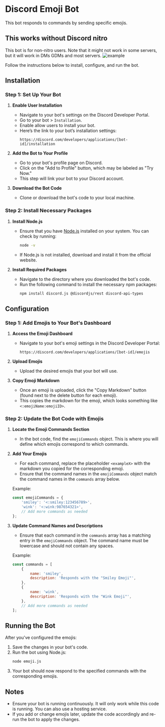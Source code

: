 # Discord Emoji Bot

This bot responds to commands by sending specific emojis.
## This works without Discord nitro
This bot is for non-nitro users.
Note that it might not work in some servers, but it will work in DMs GDMs and most servers.
![example](https://github.com/user-attachments/assets/2b601492-31dc-42c2-aed3-caa8113d02b4)


Follow the instructions below to install, configure, and run the bot.

## Installation

### Step 1: Set Up Your Bot

1. **Enable User Installation**
   - Navigate to your bot's settings on the Discord Developer Portal.
   - Go to your bot > `Installation`.
   - Enable allow users to install your bot.
   - Here’s the link to your bot’s installation settings:
     ```
     https://discord.com/developers/applications/[bot-id]/installation
     ```

2. **Add the Bot to Your Profile**
   - Go to your bot's profile page on Discord.
   - Click on the "Add to Profile" button, which may be labeled as "Try Now."
   - This step will link your bot to your Discord account.

3. **Download the Bot Code**
   - Clone or download the bot's code to your local machine.

### Step 2: Install Necessary Packages

1. **Install Node.js**
   - Ensure that you have [Node.js](https://nodejs.org/) installed on your system. You can check by running:
     ```bash
     node -v
     ```
   - If Node.js is not installed, download and install it from the official website.

2. **Install Required Packages**
   - Navigate to the directory where you downloaded the bot's code.
   - Run the following command to install the necessary npm packages:
     ```bash
     npm install discord.js @discordjs/rest discord-api-types
     ```

## Configuration

### Step 1: Add Emojis to Your Bot's Dashboard

1. **Access the Emoji Dashboard**
   - Navigate to your bot's emoji settings in the Discord Developer Portal:
     ```
     https://discord.com/developers/applications/[bot-id]/emojis
     ```

2. **Upload Emojis**
   - Upload the desired emojis that your bot will use.

3. **Copy Emoji Markdown**
   - Once an emoji is uploaded, click the "Copy Markdown" button (found next to the delete button for each emoji).
   - This copies the markdown for the emoji, which looks something like `<:emojiName:emojiID>`.

### Step 2: Update the Bot Code with Emojis

1. **Locate the Emoji Commands Section**
   - In the bot code, find the `emojiCommands` object. This is where you will define which emojis correspond to which commands.

2. **Add Your Emojis**
   - For each command, replace the placeholder `<exampleX>` with the markdown you copied for the corresponding emoji.
   - Ensure that the command names in the `emojiCommands` object match the command names in the `commands` array below.

   Example:
   ```javascript
   const emojiCommands = {
       'smiley': '<:smiley:123456789>',
       'wink': '<:wink:987654321>',
       // Add more commands as needed
   };
   ```

3. **Update Command Names and Descriptions**
   - Ensure that each command in the `commands` array has a matching entry in the `emojiCommands` object. The command name must be lowercase and should not contain any spaces.

   Example:
   ```javascript
   const commands = [
       {
           name: 'smiley',
           description: 'Responds with the "Smiley Emoji"',
       },
       {
           name: 'wink',
           description: 'Responds with the "Wink Emoji"',
       },
       // Add more commands as needed
   ];
   ```

## Running the Bot

After you've configured the emojis:

1. Save the changes in your bot's code.
2. Run the bot using Node.js:
   ```bash
   node emoji.js
   ```
3. Your bot should now respond to the specified commands with the corresponding emojis.

## Notes

- Ensure your bot is running continuously. It will only work while this code is running. You can also use a hosting service.
- If you add or change emojis later, update the code accordingly and re-run the bot to apply the changes.
